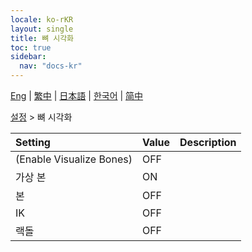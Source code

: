 ```yaml
---
locale: ko-rKR
layout: single
title: 뼈 시각화
toc: true
sidebar:
  nav: "docs-kr"
---
```

[Eng](/dancexr/menu/2025.4/actor/visualize_bones) | [繁中](/tw/dancexr/menu/2025.4/actor/visualize_bones) | [日本語](/jp/dancexr/menu/2025.4/actor/visualize_bones) | [한국어](/kr/dancexr/menu/2025.4/actor/visualize_bones) | [简中](/zh/dancexr/menu/2025.4/actor/visualize_bones)

[설정](../menu#설정) > 뼈 시각화



| Setting | Value | Description |
| :--- | --- | :--- |
| (Enable Visualize Bones) | OFF | 
| 가상 본 | ON | 
| 본 | OFF | 
| IK | OFF | 
| 랙돌 | OFF | 
